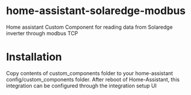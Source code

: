 # home-assistant-solaredge-modbus
Home assistant Custom Component for reading data from Solaredge inverter through modbus TCP

# Installation
Copy contents of custom_components folder to your home-assistant config/custom_components folder.
After reboot of Home-Assistant, this integration can be configured through the integration setup UI
